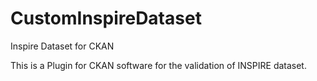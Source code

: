# CustomInspireDataset
Inspire Dataset for CKAN

This is a Plugin for CKAN software for the validation of INSPIRE dataset.











